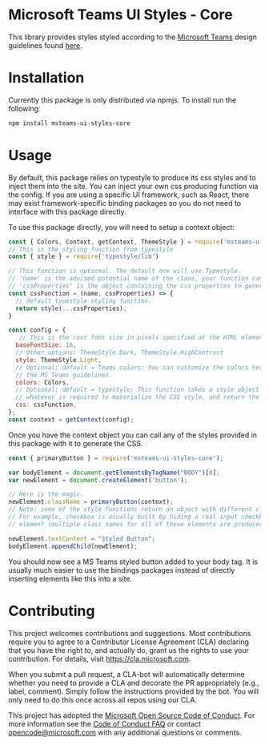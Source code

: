 # Microsoft Teams UI Styles - Core

This library provides styles styled according to the [Microsoft Teams](https://products.office.com/en-US/microsoft-teams/group-chat-software) design guidelines found [here](http://msteamsdesignguidelines.azurewebsites.net/).

# Installation

Currently this package is only distributed via npmjs. To install run the following:
```bash
npm install msteams-ui-styles-core
```

# Usage

By default, this package relies on typestyle to produce its css styles and to inject them into the site. You can inject your own css producing function via the config. If you are using a specific UI framework, such as React, there may exist framework-specific binding packages so you do not need to interface with this package directly.

To use this package directly, you will need to setup a context object:
```javascript
const { Colors, Context, getContext, ThemeStyle } = require('msteams-ui-styles-core')
// This is the styling function from typestyle
const { style } = require('typestyle/lib')

// This function is optional. The default one will use Typestyle.
// 'name' is the advised potential name of the class, your function can ignore this and return anything.
// 'cssProperties' is the object containing the css properties to generate the class from.
const cssFunction = (name, cssProperties) => {
  // default typestyle styling function.
  return style(...cssProperties);
}

const config = {
   // This is the root font size in pixels specified at the HTML element.
  baseFontSize: 16,
  // Other options: ThemeStyle.Dark, ThemeStyle.HighContrast
  style: ThemeStyle.Light,
  // Optional; default = Teams colors; You can customize the colors here, however changing this will deviate from
  // the MS Teams guidelines.
  colors: Colors,
  // Optional; default = typestyle; This function takes a style object compatible with Typestyle, should perform
  // whatever is required to materialize the CSS style, and return the name of the CSS class generated.
  css: cssFunction,
};
const context = getContext(config);
```

Once you have the context object you can call any of the styles provided in this package with it to generate the CSS.

```javascript
const { primaryButton } = require('msteams-ui-styles-core');

var bodyElement = document.getElementsByTagName("BODY")[0]; 
var newElement = document.createElement('button');

// Here is the magic.
newElement.className = primaryButton(context);
// Note: some of the style functions return an object with different class names for different elements.
// For example, checkbox is usually built by hiding a real input checkbox element and adding a properly styled div
// element (multiple class names for all of these elements are produced).

newElement.textContent = "Styled Button";
bodyElement.appendChild(newElement);
```

You should now see a MS Teams styled button added to your body tag. It is usually much easier to use the bindings packages instead of directly inserting elements like this into a site.

# Contributing

This project welcomes contributions and suggestions.  Most contributions require you to agree to a
Contributor License Agreement (CLA) declaring that you have the right to, and actually do, grant us
the rights to use your contribution. For details, visit https://cla.microsoft.com.

When you submit a pull request, a CLA-bot will automatically determine whether you need to provide
a CLA and decorate the PR appropriately (e.g., label, comment). Simply follow the instructions
provided by the bot. You will only need to do this once across all repos using our CLA.

This project has adopted the [Microsoft Open Source Code of Conduct](https://opensource.microsoft.com/codeofconduct/).
For more information see the [Code of Conduct FAQ](https://opensource.microsoft.com/codeofconduct/faq/) or
contact [opencode@microsoft.com](mailto:opencode@microsoft.com) with any additional questions or comments.
